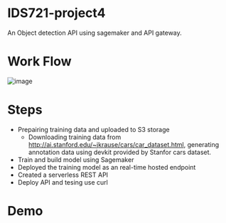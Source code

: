 # IDS721-project4

An Object detection API using sagemaker and API gateway.

# Work Flow
![image](https://user-images.githubusercontent.com/33047941/230996578-224226ec-b11a-45a5-bdcc-05c97429a36b.png)

# Steps
- Prepairing training data and uploaded to S3 storage
  - Downloading training data from http://ai.stanford.edu/~jkrause/cars/car_dataset.html, generating annotation data using devkit provided by Stanfor cars dataset.
- Train and build model using Sagemaker
- Deployed the training model as an real-time hosted endpoint
- Created a serverless REST API
- Deploy API and tesing use curl

# Demo
